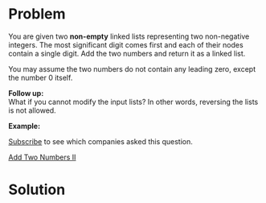
# Problem

You are given two **non-empty** linked lists representing two non-negative
integers. The most significant digit comes first and each of their nodes
contain a single digit. Add the two numbers and return it as a linked list.

You may assume the two numbers do not contain any leading zero, except the
number 0 itself.

**Follow up:**  
What if you cannot modify the input lists? In other words, reversing the lists
is not allowed.

**Example:**

[Subscribe](/subscribe/) to see which companies asked this question.



[Add Two Numbers II](https://leetcode.com/problems/add-two-numbers-ii)

# Solution



